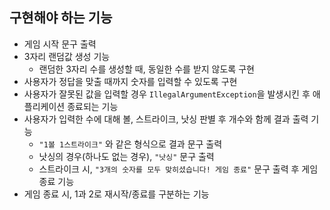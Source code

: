 ## 구현해야 하는 기능

- 게임 시작 문구 출력
- 3자리 랜덤값 생성 기능
  - 랜덤한 3자리 수를 생성할 때, 동일한 수를 받지 않도록 구현
- 사용자가 정답을 맞출 때까지 숫자를 입력할 수 있도록 구현
- 사용자가 잘못된 값을 입력할 경우 `IllegalArgumentException`을 발생시킨 후 애플리케이션 종료되는 기능
- 사용자가 입력한 수에 대해 볼, 스트라이크, 낫싱 판별 후 개수와 함께 결과 출력 기능
  - `"1볼 1스트라이크"` 와 같은 형식으로 결과 문구 출력
  - 낫싱의 경우(하나도 없는 경우), `"낫싱"` 문구 출력
  - 스트라이크 시, `"3개의 숫자를 모두 맞히셨습니다! 게임 종료"` 문구 출력 후 게임 종료 기능
- 게임 종료 시,  1과 2로 재시작/종료를 구분하는 기능